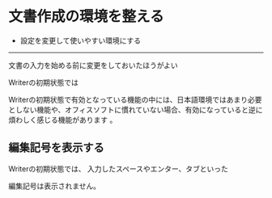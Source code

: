 # 文書作成の環境を整える

- 設定を変更して使いやすい環境にする

----

文書の入力を始める前に変更をしておいたほうがよい

Writerの初期状態では




Writerの初期状態で有効となっている機能の中には、日本語環境ではあまり必要としない機能や、オフィスソフトに慣れていない場合、有効になっていると逆に煩わしく感じる機能があります
。




## 編集記号を表示する


Writerの初期状態では、
入力したスペースやエンター、タブといった

編集記号は表示されません。

